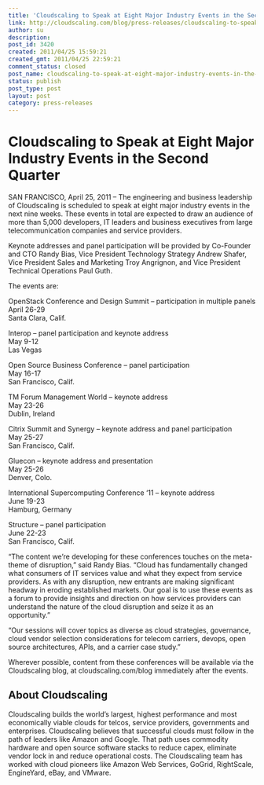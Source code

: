 ```yaml
---
title: 'Cloudscaling to Speak at Eight Major Industry Events in the Second Quarter'
link: http://cloudscaling.com/blog/press-releases/cloudscaling-to-speak-at-eight-major-industry-events-in-the-second-quarter/
author: su
description: 
post_id: 3420
created: 2011/04/25 15:59:21
created_gmt: 2011/04/25 22:59:21
comment_status: closed
post_name: cloudscaling-to-speak-at-eight-major-industry-events-in-the-second-quarter
status: publish
post_type: post
layout: post
category: press-releases
---
```


# Cloudscaling to Speak at Eight Major Industry Events in the Second Quarter

SAN FRANCISCO, April 25, 2011 – The engineering and business leadership of Cloudscaling is scheduled to speak at eight major industry events in the next nine weeks. These events in total are expected to draw an audience of more than 5,000 developers, IT leaders and business executives from large telecommunication companies and service providers.

Keynote addresses and panel participation will be provided by Co-Founder and CTO Randy Bias, Vice President Technology Strategy Andrew Shafer, Vice President Sales and Marketing Troy Angrignon, and Vice President Technical Operations Paul Guth.

The events are:

OpenStack Conference and Design Summit – participation in multiple panels  
April 26-29  
Santa Clara, Calif.

Interop – panel participation and keynote address  
May 9-12  
Las Vegas

Open Source Business Conference – panel participation  
May 16-17  
San Francisco, Calif.

TM Forum Management World – keynote address  
May 23-26  
Dublin, Ireland

Citrix Summit and Synergy – keynote address and panel participation  
May 25-27  
San Francisco, Calif.

Gluecon – keynote address and presentation  
May 25-26  
Denver, Colo.

International Supercomputing Conference ‘11 – keynote address  
June 19-23  
Hamburg, Germany

Structure – panel participation  
June 22-23  
San Francisco, Calif.

“The content we’re developing for these conferences touches on the meta-theme of disruption,” said Randy Bias. “Cloud has fundamentally changed what consumers of IT services value and what they expect from service providers. As with any disruption, new entrants are making significant headway in eroding established markets. Our goal is to use these events as a forum to provide insights and direction on how services providers can understand the nature of the cloud disruption and seize it as an opportunity.”

“Our sessions will cover topics as diverse as cloud strategies, governance, cloud vendor selection considerations for telecom carriers, devops, open source architectures, APIs, and a carrier case study.”

Wherever possible, content from these conferences will be available via the Cloudscaling blog, at cloudscaling.com/blog immediately after the events.

## About Cloudscaling

Cloudscaling builds the world’s largest, highest performance and most economically viable clouds for telcos, service providers, governments and enterprises. Cloudscaling believes that successful clouds must follow in the path of leaders like Amazon and Google. That path uses commodity hardware and open source software stacks to reduce capex, eliminate vendor lock in and reduce operational costs. The Cloudscaling team has worked with cloud pioneers like Amazon Web Services, GoGrid, RightScale, EngineYard, eBay, and VMware.